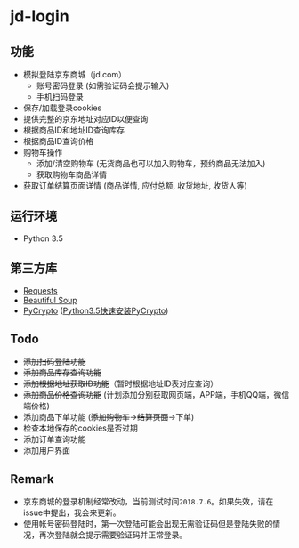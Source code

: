 # jd-login

## 功能

- 模拟登陆京东商城（jd.com）
  - 账号密码登录 (如需验证码会提示输入)
  - 手机扫码登录
- 保存/加载登录cookies
- 提供完整的京东地址对应ID以便查询
- 根据商品ID和地址ID查询库存
- 根据商品ID查询价格
- 购物车操作
  - 添加/清空购物车 (无货商品也可以加入购物车，预约商品无法加入)
  - 获取购物车商品详情
- 获取订单结算页面详情 (商品详情, 应付总额, 收货地址, 收货人等)

## 运行环境

- Python 3.5

## 第三方库

- [Requests](http://docs.python-requests.org/en/master/)
- [Beautiful Soup](https://www.crummy.com/software/BeautifulSoup/bs4/doc/)
- [PyCrypto](https://www.dlitz.net/software/pycrypto/) ([Python3.5快速安装PyCrypto](https://github.com/sfbahr/PyCrypto-Wheels))

## Todo

- ~~添加扫码登陆功能~~
- ~~添加商品库存查询功能~~
- ~~添加根据地址获取ID功能~~（暂时根据地址ID表对应查询）
- ~~添加商品价格查询功能~~ (计划添加分别获取网页端，APP端，手机QQ端，微信端价格)
- 添加商品下单功能 (~~添加购物车~~->~~结算页面~~->下单)
- 检查本地保存的cookies是否过期
- 添加订单查询功能
- 添加用户界面

## Remark

- 京东商城的登录机制经常改动，当前测试时间`2018.7.6`。如果失效，请在issue中提出，我会来更新。
- 使用帐号密码登陆时，第一次登陆可能会出现无需验证码但是登陆失败的情况，再次登陆就会提示需要验证码并正常登录。
